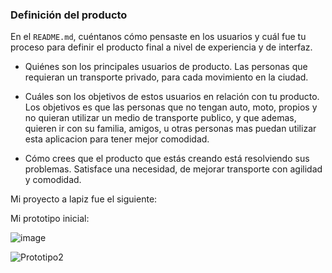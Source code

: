 


### Definición del producto

En el `README.md`, cuéntanos cómo pensaste en los usuarios y cuál fue tu proceso
para definir el producto final a nivel de experiencia y de interfaz.

* Quiénes son los principales usuarios de producto.
Las personas que requieran un transporte privado, para cada movimiento en la ciudad.  

* Cuáles son los objetivos de estos usuarios en relación con tu producto.
Los objetivos es que las personas que no tengan auto, moto,  propios y  no quieran utilizar un medio de transporte publico, y que ademas, quieren ir con su familia, amigos, u otras personas mas puedan utilizar esta aplicacion para tener mejor comodidad. 
* Cómo crees que el producto que estás creando está resolviendo sus problemas.
Satisface una necesidad, de mejorar transporte con agilidad y comodidad. 

Mi proyecto a lapiz fue el siguiente:





Mi prototipo inicial:


![image](https://user-images.githubusercontent.com/108738411/180633033-f1278117-564b-4d3c-854d-6964825f1fc1.png)


![Prototipo2](https://user-images.githubusercontent.com/108738411/180633152-2bf6cafc-7ada-469f-98c1-a3adf2f09e17.jpg)












